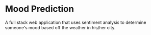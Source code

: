 # Mood Prediction
A full stack web application that uses sentiment analysis to determine someone's mood based off the weather in his/her city.
